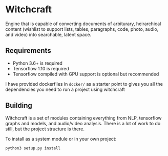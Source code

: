 # Witchcraft
Engine that is capable of converting documents of arbiturary, heirarchical content (wishlist to support lists, tables, paragraphs, code, photo, audio, and video) into searchable, latent space.

## Requirements

* Python 3.6+ is required
* Tensorflow 1.10 is required
* Tensorflow compiled with GPU support is optional but recommended

I have provided dockerfiles in `docker/` as a starter point to gives you all the dependencies you need to run a project using witchcraft

## Building
Witchcraft is a set of modules containing everything from NLP, tensorflow graphs and models, and audio/video analysis. There is a lot of work to do still, but the project structure is there.

To install as a system module or in your own project:
```
python3 setup.py install
```
